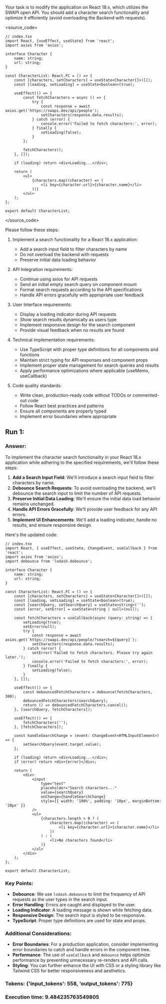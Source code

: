 Your task is to modify the application on React 18.x, which utilizes the SWAPI open API.
You should add a character search functionality and optimize it efficiently (avoid overloading the Backend with requests).

<source_code>
```tsx
// index.tsx
import React, {useEffect, useState} from 'react';
import axios from 'axios';

interface Character {
    name: string;
    url: string;
}

const CharacterList: React.FC = () => {
    const [characters, setCharacters] = useState<Character[]>([]);
    const [loading, setLoading] = useState<boolean>(true);

    useEffect(() => {
        const fetchCharacters = async () => {
            try {
                const response = await axios.get('https://swapi.dev/api/people');
                setCharacters(response.data.results);
            } catch (error) {
                console.error('Failed to fetch characters:', error);
            } finally {
                setLoading(false);
            }
        };

        fetchCharacters();
    }, []);

    if (loading) return <div>Loading...</div>;

    return (
        <ul>
            {characters.map((character) => (
                <li key={character.url}>{character.name}</li>
            ))}
        </ul>
    );
};

export default CharacterList;
```

</source_code>

Please follow these steps:

1. Implement a search functionality for a React 18.x application:
   - Add a search input field to filter characters by name
   - Do not overload the backend with requests
   - Preserve initial data loading behavior

2. API Integration requirements:
   - Continue using axios for API requests
   - Send an initial empty search query on component mount
   - Format search requests according to the API specifications
   - Handle API errors gracefully with appropriate user feedback

3. User Interface requirements:
   - Display a loading indicator during API requests
   - Show search results dynamically as users type
   - Implement responsive design for the search component
   - Provide visual feedback when no results are found

4. Technical implementation requirements:
   - Use TypeScript with proper type definitions for all components and functions
   - Maintain strict typing for API responses and component props
   - Implement proper state management for search queries and results
   - Apply performance optimizations where applicable (useMemo, useCallback)

5. Code quality standards:
   - Write clean, production-ready code without TODOs or commented-out code
   - Follow React best practices and patterns
   - Ensure all components are properly typed
   - Implement error boundaries where appropriate
## Run 1:
### Answer:
To implement the character search functionality in your React 18.x application while adhering to the specified requirements, we'll follow these steps:

1. **Add a Search Input Field**: We'll introduce a search input field to filter characters by name.
2. **Debounce Search Requests**: To avoid overloading the backend, we'll debounce the search input to limit the number of API requests.
3. **Preserve Initial Data Loading**: We'll ensure the initial data load behavior remains unchanged.
4. **Handle API Errors Gracefully**: We'll provide user feedback for any API errors.
5. **Implement UI Enhancements**: We'll add a loading indicator, handle no results, and ensure responsive design.

Here's the updated code:

```tsx
// index.tsx
import React, { useEffect, useState, ChangeEvent, useCallback } from 'react';
import axios from 'axios';
import debounce from 'lodash.debounce';

interface Character {
    name: string;
    url: string;
}

const CharacterList: React.FC = () => {
    const [characters, setCharacters] = useState<Character[]>([]);
    const [loading, setLoading] = useState<boolean>(true);
    const [searchQuery, setSearchQuery] = useState<string>('');
    const [error, setError] = useState<string | null>(null);

    const fetchCharacters = useCallback(async (query: string) => {
        setLoading(true);
        setError(null);
        try {
            const response = await axios.get(`https://swapi.dev/api/people/?search=${query}`);
            setCharacters(response.data.results);
        } catch (error) {
            setError('Failed to fetch characters. Please try again later.');
            console.error('Failed to fetch characters:', error);
        } finally {
            setLoading(false);
        }
    }, []);

    useEffect(() => {
        const debouncedFetchCharacters = debounce(fetchCharacters, 300);
        debouncedFetchCharacters(searchQuery);
        return () => debouncedFetchCharacters.cancel();
    }, [searchQuery, fetchCharacters]);

    useEffect(() => {
        fetchCharacters('');
    }, [fetchCharacters]);

    const handleSearchChange = (event: ChangeEvent<HTMLInputElement>) => {
        setSearchQuery(event.target.value);
    };

    if (loading) return <div>Loading...</div>;
    if (error) return <div>{error}</div>;

    return (
        <div>
            <input
                type="text"
                placeholder="Search characters..."
                value={searchQuery}
                onChange={handleSearchChange}
                style={{ width: '100%', padding: '10px', marginBottom: '20px' }}
            />
            <ul>
                {characters.length > 0 ? (
                    characters.map((character) => (
                        <li key={character.url}>{character.name}</li>
                    ))
                ) : (
                    <li>No characters found</li>
                )}
            </ul>
        </div>
    );
};

export default CharacterList;
```

### Key Points:

- **Debounce**: We use `lodash.debounce` to limit the frequency of API requests as the user types in the search input.
- **Error Handling**: Errors are caught and displayed to the user.
- **Loading Indicator**: A loading message is shown while fetching data.
- **Responsive Design**: The search input is styled to be responsive.
- **TypeScript**: Proper type definitions are used for state and props.

### Additional Considerations:

- **Error Boundaries**: For a production application, consider implementing error boundaries to catch and handle errors in the component tree.
- **Performance**: The use of `useCallback` and `debounce` helps optimize performance by preventing unnecessary re-renders and API calls.
- **Styling**: You can further enhance the UI with CSS or a styling library like Tailwind CSS for better responsiveness and aesthetics.

### Tokens: {'input_tokens': 558, 'output_tokens': 775}
### Execution time: 9.484235763549805
